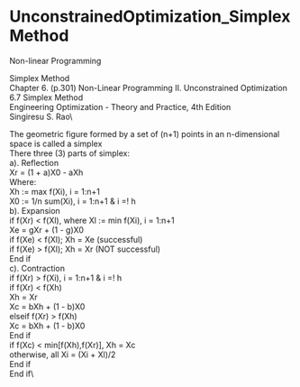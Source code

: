 # UnconstrainedOptimization_SimplexMethod

Non-linear Programming

Simplex Method\
Chapter 6. (p.301) Non-Linear Programming II. Unconstrained Optimization\
6.7 Simplex Method\
Engineering Optimization - Theory and Practice, 4th Edition\
Singiresu S. Rao\

The geometric figure formed by a set of (n+1) points in an n-dimensional space is called a simplex\
There three (3) parts of simplex:\
   a). Reflection\
           Xr = (1 + a)X0 - aXh\
           Where:\
               Xh := max f(Xi),    i = 1:n+1\
               X0 := 1/n sum(Xi),  i = 1:n+1 & i =! h\
   b). Expansion\
           if f(Xr) < f(Xl), where Xl := min f(Xi),    i = 1:n+1\
               Xe = gXr + (1 - g)X0\
               if f(Xe) < f(Xl);   Xh = Xe (successful)\
               if f(Xe) > f(Xl);   Xh = Xr (NOT successful)\
           End if\
   c). Contraction\
           if f(Xr) > f(Xi),  i = 1:n+1 & i =! h\
               if f(Xr) < f(Xh)\
                   Xh = Xr\
                   Xc = bXh + (1 - b)X0\
               elseif f(Xr) > f(Xh)\
                   Xc = bXh + (1 - b)X0\
               End if\
               if f(Xc) < min[f(Xh),f(Xr)],    Xh = Xc\
                   otherwise, all Xi = (Xi + Xl)/2\
               End if\
           End if\
